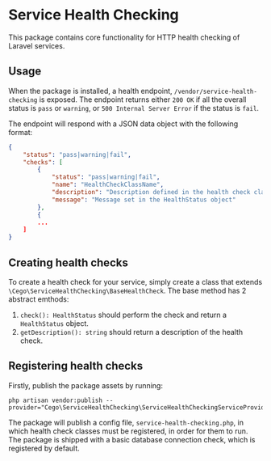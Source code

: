 # Service Health Checking
This package contains core functionality for HTTP health checking of Laravel services.

## Usage
When the package is installed, a health endpoint, `/vendor/service-health-checking` is exposed. The endpoint
returns either `200 OK` if all the overall status is `pass` or `warning`, or `500 Internal Server Error` if the status
is `fail`.

The endpoint will respond with a JSON data object with the following format:
```json
{
    "status": "pass|warning|fail",
    "checks": [
        {
            "status": "pass|warning|fail",
            "name": "HealthCheckClassName",
            "description": "Description defined in the health check class",
            "message": "Message set in the HealthStatus object"
        },
        {
        ...
    ]
}
```
## Creating health checks
To create a health check for your service, simply create a class that extends
`\Cego\ServiceHealthChecking\BaseHealthCheck`. The base method has 2 abstract emthods:
1. `check(): HealthStatus` should perform the check and return a `HealthStatus` object.
2. `getDescription(): string` should return a description of the health check.

## Registering health checks
Firstly, publish the package assets by running:
```
php artisan vendor:publish --provider="Cego\ServiceHealthChecking\ServiceHealthCheckingServiceProvider"
```
The package will publish a config file, `service-health-checking.php`, in which health check classes must be 
registered, in order for them to run. The package is shipped with a basic database connection check, which is registered 
by default.
